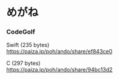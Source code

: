 めがね
======

### CodeGolf  

Swift (235 bytes)  
https://paiza.jp/poh/ando/share/ef843ce0   
  
C (297 bytes)  
https://paiza.jp/poh/ando/share/94bc13d2  
  
